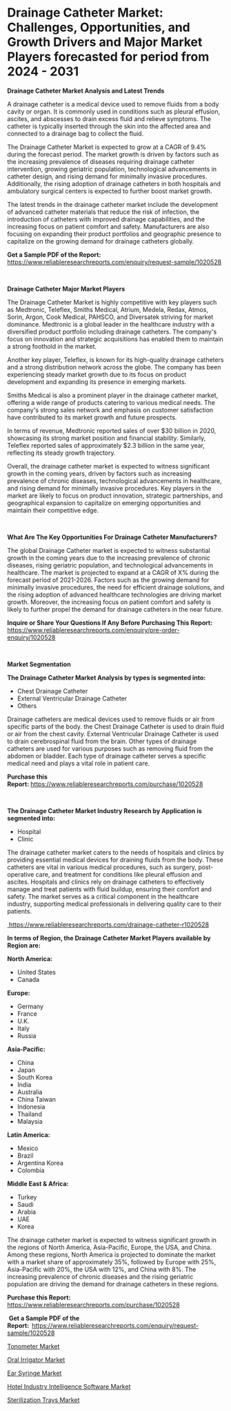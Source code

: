 <p><h1>Drainage Catheter Market: Challenges, Opportunities, and Growth Drivers and Major Market Players forecasted for period from 2024 - 2031</h1></p><p><strong>Drainage Catheter Market Analysis and Latest Trends</strong></p>
<p><p>A drainage catheter is a medical device used to remove fluids from a body cavity or organ. It is commonly used in conditions such as pleural effusion, ascites, and abscesses to drain excess fluid and relieve symptoms. The catheter is typically inserted through the skin into the affected area and connected to a drainage bag to collect the fluid.</p><p>The Drainage Catheter Market is expected to grow at a CAGR of 9.4% during the forecast period. The market growth is driven by factors such as the increasing prevalence of diseases requiring drainage catheter intervention, growing geriatric population, technological advancements in catheter design, and rising demand for minimally invasive procedures. Additionally, the rising adoption of drainage catheters in both hospitals and ambulatory surgical centers is expected to further boost market growth.</p><p>The latest trends in the drainage catheter market include the development of advanced catheter materials that reduce the risk of infection, the introduction of catheters with improved drainage capabilities, and the increasing focus on patient comfort and safety. Manufacturers are also focusing on expanding their product portfolios and geographic presence to capitalize on the growing demand for drainage catheters globally.</p></p>
<p><strong>Get a Sample PDF of the Report:&nbsp;</strong> <a href="https://www.reliableresearchreports.com/enquiry/request-sample/1020528">https://www.reliableresearchreports.com/enquiry/request-sample/1020528</a></p>
<p>&nbsp;</p>
<p><strong>Drainage Catheter Major Market Players</strong></p>
<p><p>The Drainage Catheter Market is highly competitive with key players such as Medtronic, Teleflex, Smiths Medical, Atrium, Medela, Redax, Atmos, Sorin, Argon, Cook Medical, PAHSCO, and Diversatek striving for market dominance. Medtronic is a global leader in the healthcare industry with a diversified product portfolio including drainage catheters. The company's focus on innovation and strategic acquisitions has enabled them to maintain a strong foothold in the market.</p><p>Another key player, Teleflex, is known for its high-quality drainage catheters and a strong distribution network across the globe. The company has been experiencing steady market growth due to its focus on product development and expanding its presence in emerging markets.</p><p>Smiths Medical is also a prominent player in the drainage catheter market, offering a wide range of products catering to various medical needs. The company's strong sales network and emphasis on customer satisfaction have contributed to its market growth and future prospects.</p><p>In terms of revenue, Medtronic reported sales of over $30 billion in 2020, showcasing its strong market position and financial stability. Similarly, Teleflex reported sales of approximately $2.3 billion in the same year, reflecting its steady growth trajectory.</p><p>Overall, the drainage catheter market is expected to witness significant growth in the coming years, driven by factors such as increasing prevalence of chronic diseases, technological advancements in healthcare, and rising demand for minimally invasive procedures. Key players in the market are likely to focus on product innovation, strategic partnerships, and geographical expansion to capitalize on emerging opportunities and maintain their competitive edge.</p></p>
<p>&nbsp;</p>
<p><strong>What Are The Key Opportunities For Drainage Catheter Manufacturers?</strong></p>
<p><p>The global Drainage Catheter market is expected to witness substantial growth in the coming years due to the increasing prevalence of chronic diseases, rising geriatric population, and technological advancements in healthcare. The market is projected to expand at a CAGR of X% during the forecast period of 2021-2026. Factors such as the growing demand for minimally invasive procedures, the need for efficient drainage solutions, and the rising adoption of advanced healthcare technologies are driving market growth. Moreover, the increasing focus on patient comfort and safety is likely to further propel the demand for drainage catheters in the near future.</p></p>
<p><strong>Inquire or Share Your Questions If Any Before Purchasing This Report:</strong> <a href="https://www.reliableresearchreports.com/enquiry/pre-order-enquiry/1020528">https://www.reliableresearchreports.com/enquiry/pre-order-enquiry/1020528</a></p>
<p>&nbsp;</p>
<p><strong>Market Segmentation</strong></p>
<p><strong>The Drainage Catheter Market Analysis by types is segmented into:</strong></p>
<p><ul><li>Chest Drainage Catheter</li><li>External Ventricular Drainage Catheter</li><li>Others</li></ul></p>
<p><p>Drainage catheters are medical devices used to remove fluids or air from specific parts of the body. the Chest Drainage Catheter is used to drain fluid or air from the chest cavity. External Ventricular Drainage Catheter is used to drain cerebrospinal fluid from the brain. Other types of drainage catheters are used for various purposes such as removing fluid from the abdomen or bladder. Each type of drainage catheter serves a specific medical need and plays a vital role in patient care.</p></p>
<p><strong>Purchase this Report:&nbsp;</strong><a href="https://www.reliableresearchreports.com/purchase/1020528">https://www.reliableresearchreports.com/purchase/1020528</a></p>
<p>&nbsp;</p>
<p><strong>The Drainage Catheter Market Industry Research by Application is segmented into:</strong></p>
<p><ul><li>Hospital</li><li>Clinic</li></ul></p>
<p><p>The drainage catheter market caters to the needs of hospitals and clinics by providing essential medical devices for draining fluids from the body. These catheters are vital in various medical procedures, such as surgery, post-operative care, and treatment for conditions like pleural effusion and ascites. Hospitals and clinics rely on drainage catheters to effectively manage and treat patients with fluid buildup, ensuring their comfort and safety. The market serves as a critical component in the healthcare industry, supporting medical professionals in delivering quality care to their patients.</p></p>
<p><a href="https://www.reliableresearchreports.com/drainage-catheter-r1020528">&nbsp;https://www.reliableresearchreports.com/drainage-catheter-r1020528</a></p>
<p><strong>In terms of Region, the Drainage Catheter Market Players available by Region are:</strong></p>
<p>
    <p> <strong> North America: </strong>
        <ul>
            <li>United States</li>
            <li>Canada</li>
        </ul>
        </p> 
    <p> <strong> Europe: </strong>
        <ul>
            <li>Germany</li>
            <li>France</li>
            <li>U.K.</li>
            <li>Italy</li>
            <li>Russia</li>
        </ul>
        </p> 
    <p> <strong> Asia-Pacific: </strong>
        <ul>
            <li>China</li>
            <li>Japan</li>
            <li>South Korea</li>
            <li>India</li>
            <li>Australia</li>
            <li>China Taiwan</li>
            <li>Indonesia</li>
            <li>Thailand</li>
            <li>Malaysia</li>
        </ul>
        </p> 
    <p> <strong> Latin America: </strong>
        <ul>
            <li>Mexico</li>
            <li>Brazil</li>
            <li>Argentina Korea</li>
            <li>Colombia</li>
        </ul>
        </p> 
    <p> <strong> Middle East & Africa: </strong>
        <ul>
            <li>Turkey</li>
            <li>Saudi</li>
            <li>Arabia</li>
            <li>UAE</li>
            <li>Korea</li>
        </ul>
    </p>
    </p>
<p><p>The drainage catheter market is expected to witness significant growth in the regions of North America, Asia-Pacific, Europe, the USA, and China. Among these regions, North America is projected to dominate the market with a market share of approximately 35%, followed by Europe with 25%, Asia-Pacific with 20%, the USA with 12%, and China with 8%. The increasing prevalence of chronic diseases and the rising geriatric population are driving the demand for drainage catheters in these regions.</p></p>
<p><strong>Purchase this Report: </strong><a href="https://www.reliableresearchreports.com/purchase/1020528">https://www.reliableresearchreports.com/purchase/1020528</a></p>
<p>&nbsp;<strong>Get a Sample PDF of the Report:&nbsp;&nbsp;</strong><a href="https://www.reliableresearchreports.com/enquiry/request-sample/1020528">https://www.reliableresearchreports.com/enquiry/request-sample/1020528</a></p>
<p><strong></strong></p>
<p><p><a href="https://github.com/carolinehamilton5656/Market-Research-Report-List-1/blob/main/tonometer-market.md">Tonometer Market</a></p><p><a href="https://github.com/adriannay56456/Market-Research-Report-List-1/blob/main/oral-irrigator-market.md">Oral Irrigator Market</a></p><p><a href="https://github.com/edaunhshhs/Market-Research-Report-List-1/blob/main/ear-syringe-market.md">Ear Syringe Market</a></p><p><a href="https://issuu.com/reportprime-2/docs/hotel-industry-intelligence-software-market-size-2">Hotel Industry Intelligence Software Market</a></p><p><a href="https://github.com/cobainhalbaru1/Market-Research-Report-List-1/blob/main/sterilization-trays-market.md">Sterilization Trays Market</a></p></p>
